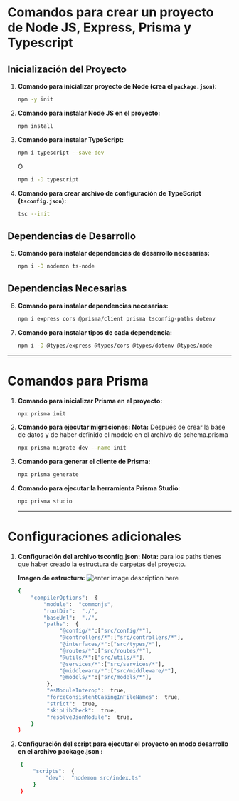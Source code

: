 # Comandos para crear un proyecto de Node JS, Express, Prisma y Typescript

## Inicialización del Proyecto

1. **Comando para inicializar proyecto de Node (crea el `package.json`):**
   ```bash
   npm -y init
   ```

2. **Comando para instalar Node JS en el proyecto:**
   ```bash
   npm install
   ```

3. **Comando para instalar TypeScript:**
   ```bash
   npm i typescript --save-dev
   ```
   O
   ```bash
   npm i -D typescript
   ```

4. **Comando para crear archivo de configuración de TypeScript (`tsconfig.json`):**
   ```bash
   tsc --init
   ```

## Dependencias de Desarrollo

5. **Comando para instalar dependencias de desarrollo necesarias:**
   ```bash
   npm i -D nodemon ts-node
   ```

## Dependencias Necesarias

6. **Comando para instalar dependencias necesarias:**
   ```bash
   npm i express cors @prisma/client prisma tsconfig-paths dotenv
   ```

7. **Comando para instalar tipos de cada dependencia:**
   ```bash
   npm i -D @types/express @types/cors @types/dotenv @types/node
   ```

---

# Comandos para Prisma
1. **Comando para inicializar Prisma en el proyecto:**
   ```bash
   npx prisma init
   ```
   
2. **Comando para ejecutar migraciones:**
**Nota:** Después de crear la base de datos y de haber definido el modelo en el archivo de schema.prisma
   ```bash
   npx prisma migrate dev --name init
   ```

4. **Comando para generar el cliente de Prisma:**
   ```bash
   npx prisma generate
   ```

5. **Comando para ejecutar la herramienta Prisma Studio:**
   ```bash
   npx prisma studio
   ```
   ---

# Configuraciones  adicionales
1. **Configuración del archivo tsconfig.json:**
	**Nota:** para los paths tienes que haber creado la estructura de carpetas del proyecto.
	
	**Imagen de estructura:**
	![enter image description here](https://res.cloudinary.com/dym53oxov/image/upload/v1739067721/a8caxkhajwy1mnmq7kcf.png)
   ```bash
   {
	   "compilerOptions":  {
		   "module":  "commonjs",
		   "rootDir":  "./",
		   "baseUrl":  "./",
		   "paths":  {
				"@config/*":["src/config/*"],
				"@controllers/*":["src/controllers/*"],
				"@interfaces/*":["src/types/*"],
				"@routes/*":["src/routes/*"],
				"@utils/*":["src/utils/*"],
				"@services/*":["src/services/*"],
				"@middleware/*":["src/middleware/*"],
				"@models/*":["src/models/*"],
			},
			"esModuleInterop":  true,
			"forceConsistentCasingInFileNames":  true,
			"strict":  true,
			"skipLibCheck":  true,
			"resolveJsonModule":  true,
	   }
   }
   ```
3. **Configuración del script para ejecutar el proyecto en modo desarrollo en el archivo package.json :**
```bash
	{
		"scripts":  {
			"dev":  "nodemon src/index.ts"
		}
	}
```
